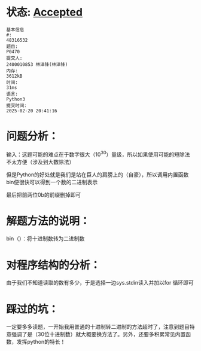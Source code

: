 # 状态: [Accepted](http://dsbpython.openjudge.cn/dspythonbook/solution/48316532/)

```
基本信息
#:
48316532
题目:
P0470
提交人:
2400010853 林泽锋(林泽锋)
内存:
3612kB
时间:
31ms
语言:
Python3
提交时间:
2025-02-20 20:41:16
```

# 问题分析：

输入：这题可能的难点在于数字很大（$10^{30}$）量级，所以如果使用可能的短除法不太方便（涉及到大数除法）

但是Python的好处就是我们是站在巨人的肩膀上的（自豪），所以调用内置函数bin便很快可以得到一个数的二进制表示

最后把前两位0b的前缀删掉即可

# 解题方法的说明：

bin（）：将十进制数转为二进制数

# 对程序结构的分析：

由于我们不知道读取的数有多少，于是选择一边sys.stdin读入并加以for 循环即可

# 踩过的坑：

一定要多多读题，一开始我用普通的十进制转二进制的方法超时了，注意到题目特意强调了是（30位十进制数）就大概要换方法了。另外，还要多积累常见内置函数，发挥python的特长！
